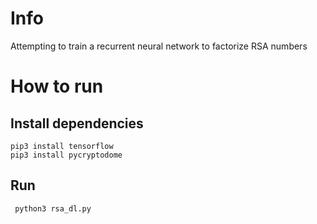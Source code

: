 # Info

Attempting to train a recurrent neural network to factorize RSA numbers

# How to run
## Install dependencies
    pip3 install tensorflow
    pip3 install pycryptodome
 ## Run
     python3 rsa_dl.py